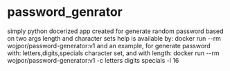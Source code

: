 # password_genrator
simply python docerized app created for generate random password based on two args length and character sets
help is available by:
docker run --rm wojpor/password-generator:v1
and an example, for generate password with: letters,digits,specials character set, and with length:
docker run --rm wojpor/password-generator:v1 -c letters digits specials -l 16
